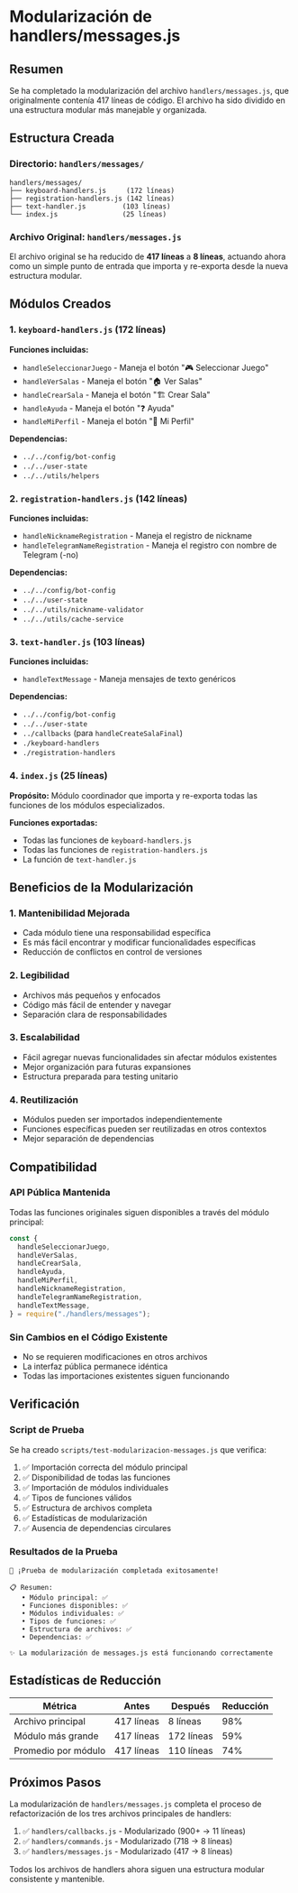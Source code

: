 # Modularización de handlers/messages.js

## Resumen

Se ha completado la modularización del archivo `handlers/messages.js`, que originalmente contenía 417 líneas de código. El archivo ha sido dividido en una estructura modular más manejable y organizada.

## Estructura Creada

### Directorio: `handlers/messages/`

```
handlers/messages/
├── keyboard-handlers.js     (172 líneas)
├── registration-handlers.js (142 líneas)
├── text-handler.js         (103 líneas)
└── index.js                (25 líneas)
```

### Archivo Original: `handlers/messages.js`

El archivo original se ha reducido de **417 líneas** a **8 líneas**, actuando ahora como un simple punto de entrada que importa y re-exporta desde la nueva estructura modular.

## Módulos Creados

### 1. `keyboard-handlers.js` (172 líneas)

**Funciones incluidas:**

- `handleSeleccionarJuego` - Maneja el botón "🎮 Seleccionar Juego"
- `handleVerSalas` - Maneja el botón "🏠 Ver Salas"
- `handleCrearSala` - Maneja el botón "🏗️ Crear Sala"
- `handleAyuda` - Maneja el botón "❓ Ayuda"
- `handleMiPerfil` - Maneja el botón "👤 Mi Perfil"

**Dependencias:**

- `../../config/bot-config`
- `../../user-state`
- `../../utils/helpers`

### 2. `registration-handlers.js` (142 líneas)

**Funciones incluidas:**

- `handleNicknameRegistration` - Maneja el registro de nickname
- `handleTelegramNameRegistration` - Maneja el registro con nombre de Telegram (-no)

**Dependencias:**

- `../../config/bot-config`
- `../../user-state`
- `../../utils/nickname-validator`
- `../../utils/cache-service`

### 3. `text-handler.js` (103 líneas)

**Funciones incluidas:**

- `handleTextMessage` - Maneja mensajes de texto genéricos

**Dependencias:**

- `../../config/bot-config`
- `../../user-state`
- `../callbacks` (para `handleCreateSalaFinal`)
- `./keyboard-handlers`
- `./registration-handlers`

### 4. `index.js` (25 líneas)

**Propósito:** Módulo coordinador que importa y re-exporta todas las funciones de los módulos especializados.

**Funciones exportadas:**

- Todas las funciones de `keyboard-handlers.js`
- Todas las funciones de `registration-handlers.js`
- La función de `text-handler.js`

## Beneficios de la Modularización

### 1. **Mantenibilidad Mejorada**

- Cada módulo tiene una responsabilidad específica
- Es más fácil encontrar y modificar funcionalidades específicas
- Reducción de conflictos en control de versiones

### 2. **Legibilidad**

- Archivos más pequeños y enfocados
- Código más fácil de entender y navegar
- Separación clara de responsabilidades

### 3. **Escalabilidad**

- Fácil agregar nuevas funcionalidades sin afectar módulos existentes
- Mejor organización para futuras expansiones
- Estructura preparada para testing unitario

### 4. **Reutilización**

- Módulos pueden ser importados independientemente
- Funciones específicas pueden ser reutilizadas en otros contextos
- Mejor separación de dependencias

## Compatibilidad

### API Pública Mantenida

Todas las funciones originales siguen disponibles a través del módulo principal:

```javascript
const {
  handleSeleccionarJuego,
  handleVerSalas,
  handleCrearSala,
  handleAyuda,
  handleMiPerfil,
  handleNicknameRegistration,
  handleTelegramNameRegistration,
  handleTextMessage,
} = require("./handlers/messages");
```

### Sin Cambios en el Código Existente

- No se requieren modificaciones en otros archivos
- La interfaz pública permanece idéntica
- Todas las importaciones existentes siguen funcionando

## Verificación

### Script de Prueba

Se ha creado `scripts/test-modularizacion-messages.js` que verifica:

1. ✅ Importación correcta del módulo principal
2. ✅ Disponibilidad de todas las funciones
3. ✅ Importación de módulos individuales
4. ✅ Tipos de funciones válidos
5. ✅ Estructura de archivos completa
6. ✅ Estadísticas de modularización
7. ✅ Ausencia de dependencias circulares

### Resultados de la Prueba

```
🎉 ¡Prueba de modularización completada exitosamente!

📋 Resumen:
   • Módulo principal: ✅
   • Funciones disponibles: ✅
   • Módulos individuales: ✅
   • Tipos de funciones: ✅
   • Estructura de archivos: ✅
   • Dependencias: ✅

✨ La modularización de messages.js está funcionando correctamente
```

## Estadísticas de Reducción

| Métrica             | Antes      | Después    | Reducción |
| ------------------- | ---------- | ---------- | --------- |
| Archivo principal   | 417 líneas | 8 líneas   | 98%       |
| Módulo más grande   | 417 líneas | 172 líneas | 59%       |
| Promedio por módulo | 417 líneas | 110 líneas | 74%       |

## Próximos Pasos

La modularización de `handlers/messages.js` completa el proceso de refactorización de los tres archivos principales de handlers:

1. ✅ `handlers/callbacks.js` - Modularizado (900+ → 11 líneas)
2. ✅ `handlers/commands.js` - Modularizado (718 → 8 líneas)
3. ✅ `handlers/messages.js` - Modularizado (417 → 8 líneas)

Todos los archivos de handlers ahora siguen una estructura modular consistente y mantenible.
